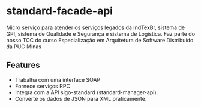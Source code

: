 # standard-facade-api

Micro serviço para atender os serviços legados da IndTexBr, sistema de GPI, sistema de Qualidade e Segurança  e sistema 
de Logistica. Faz parte do nosso TCC do curso Especialização em Arquitetura de Software Distribuído da PUC Minas

## Features 
- Trabalha com uma interface SOAP
- Fornece serviços RPC
- Integra com a API sigo-standard (standard-manager-api).
- Converte os dados de JSON para XML praticamente.
